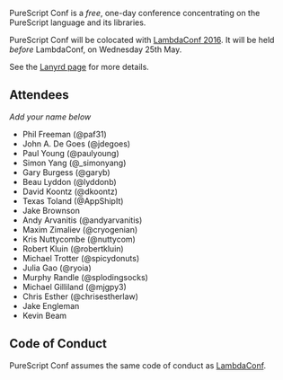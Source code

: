 PureScript Conf is a _free_, one-day conference concentrating on the PureScript language and its libraries.

PureScript Conf will be colocated with [LambdaConf 2016](http://lambdaconf.us). It will be held _before_ LambdaConf, on Wednesday 25th May.

See the [Lanyrd page](http://lanyrd.com/2016/purescript/) for more details.

## Attendees

_Add your name below_

- Phil Freeman (@paf31)
- John A. De Goes (@jdegoes)
- Paul Young (@paulyoung)
- Simon Yang (@_simonyang)
- Gary Burgess (@garyb)
- Beau Lyddon (@lyddonb)
- David Koontz (@dkoontz)
- Texas Toland (@AppShipIt)
- Jake Brownson
- Andy Arvanitis (@andyarvanitis)
- Maxim Zimaliev (@cryogenian)
- Kris Nuttycombe (@nuttycom)
- Robert Kluin (@robertkluin)
- Michael Trotter (@spicydonuts)
- Julia Gao (@ryoia)
- Murphy Randle (@splodingsocks)
- Michael Gilliland (@mjgpy3)
- Chris Esther (@chrisestherlaw)
- Jake Engleman
- Kevin Beam

## Code of Conduct

PureScript Conf assumes the same code of conduct as [LambdaConf](http://lambdaconf.us).